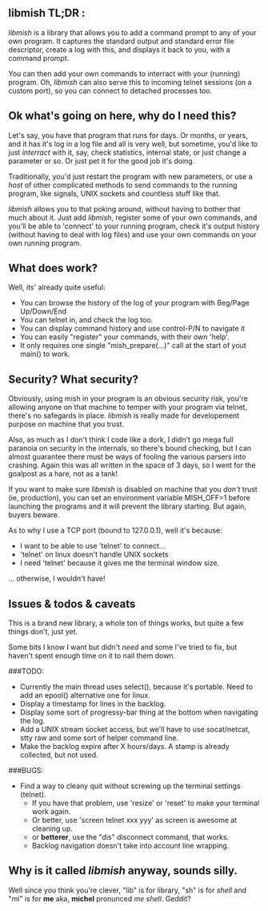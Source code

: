 
## libmish TL;DR :
*libmish* is a library that allows you to add a command prompt to any of your own program. It captures the standard output and standard error file descriptor, create a log with this, and displays it back to you, with a command prompt.

You can then add your own commands to interract with your (running) program. Oh, *libmish* can also serve this to incoming telnet sessions (on a custom port), so you can connect to detached processes too.

## Ok what's going on here, why do I need this?
Let's say, you have that program that runs for days. Or months, or years, and it has it's log in a log file and all is very well, but sometime, you'd like to just *interract* with it, say, check statistics, internal state, or just change a parameter or so. Or just pet it for the good job it's doing.

Traditionally, you'd just restart the program with new parameters, or use a *host* of other complicated methods to send commands to the running program, like signals, UNIX sockets and countless stuff like that.

*libmish* allows you to that poking around, without having to bother that much about it. Just add *libmish*, register some of your own commands, and you'll be able to 'connect' to your running program, check it's output history (without having to deal with log files) and use your own commands on your own running program.

## What does work?
Well, its' already quite useful:

  * You can browse the history of the log of your program with Beg/Page Up/Down/End
  * You can telnet in, and check the log too.
  * You can display command history and use control-P/N to navigate it
  * You can easily "register" your commands, with their own 'help'. 
  * It only requires one single "mish_prepare(...)" call at the start of yout main() to work.
 
## Security? What security?
Obviously, using mish in your program is an obvious security risk, you're 
allowing anyone on that machine to temper with your program via telnet, there's no 
safegards in place. *libmish* is really made for developement purpose on 
machine that you trust.

Also, as much as I don't think I code like a dork, I didn't go mega full paranoia on security in the internals, so there's bound checking, but I can almost guarantee there must be ways of fooling the various parsers into crashing. Again this was all written in the space of 3 days, so I went for the goalpost as a hare, not as a tank!

If you want to make sure *libmish* is disabled on machine that you *don't* trust (ie, production), you can set an environment variable MISH_OFF=1 before launching the programs and it will prevent the library starting. But again, buyers beware.

As to why I use a TCP port (bound to 127.0.0.1), well it's because:

  * I want to be able to use 'telnet' to connect...
  * 'telnet' on linux doesn't handle UNIX sockets
  * I need 'telnet' because it gives me the terminal window size.

... otherwise, I wouldn't have!

## Issues & todos & caveats
This is a brand new library, a whole ton of things works, but quite a few things don't, just yet. 

Some bits I know I want but didn't *need* and some I've tried to fix, but haven't spent enough time on it to nail them down.

###TODO:
  * Currently the main thread uses select(), because it's portable. Need to add an epool() alternative one for linux.
  * Display a timestamp for lines in the backlog.
  * Display some sort of progressy-bar thing at the bottom when navigating the log.
  * Add a UNIX stream socket access, but we'll have to use socat/netcat, stty raw and some sort of helper command line.
  * Make the backlog expire after X hours/days. A stamp is already collected, but not used.

###BUGS:
* Find a way to cleany quit without screwing up the terminal settings (telnet).
    - If you have that problem, use 'resize' or 'reset' to make your terminal work again.
    - Or better, use 'screen telnet xxx yyy' as screen is awesome at cleaning up.
    - or __betterer__, use the "dis" disconnect command, that works.
    - Backlog navigation doesn't take into account line wrapping.

## Why is it called *libmish* anyway, sounds silly.
Well since you think you're clever, "lib" is for library, "sh" is for *shell* and "mi" is for **me** aka, **michel** pronunced *me* *shell*. Geddit?

